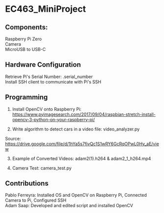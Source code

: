 # EC463_MiniProject

<h2>Components:</h2>

<p>
Raspberry Pi Zero <br />
Camera <br />
MicroUSB to USB-C <br />

<h2>Hardware Configuration</h2>

Retrieve Pi's Serial Number: .serial_number <br />
Install SSH client to communicate with Pi's SSH

<h2>Programming</h2>

1) Install OpenCV onto Raspberry Pi: https://www.pyimagesearch.com/2017/09/04/raspbian-stretch-install-opencv-3-python-on-your-raspberry-pi/

2) Write algorithm to detect cars in a video file: video_analyzer.py

Source: https://drive.google.com/file/d/1hYa5s7fjvQc1S1wRY6GcRqOPwL0Hy_aE/view

3) Example of Converted Videos: adam2(1).h264 & adam2_1_h264.mp4

4) Camera Test: camera_test.py

<h2> Contributions </h2>

Pablo Ferreyra: Installed OS and OpenCV on Raspberry Pi, Connected Camera to Pi, Configured SSH <br />
Adam Saap: Developed and edited script and installed OpenCV
</p>